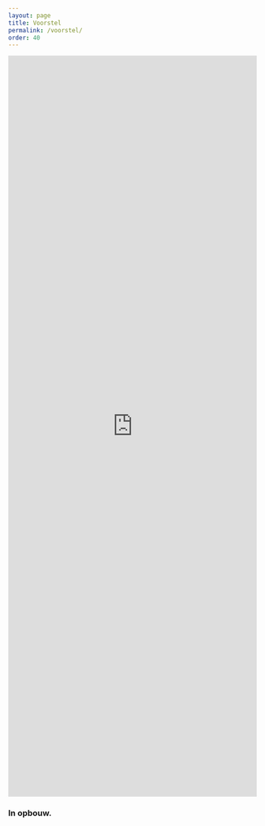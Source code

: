 ```yaml
---
layout: page
title: Voorstel
permalink: /voorstel/
order: 40
---
```


<iframe name='iframe1' id="iframe1" frameborder="0" border="0" cellspacing="0" style="border-style: none;width: 100%; height: 1500px;" scrolling="no"  src="http://rubenverborgh.github.io/InnoversityChallenge/"></iframe>

<script src="http://ajax.googleapis.com/ajax/libs/jquery/1.7/jquery.min.js"></script>
<script src="http://assets.annotateit.org/annotator/v1.1.0/annotator-full.min.js"></script>
<link rel="stylesheet" href="http://assets.annotateit.org/annotator/v1.1.0/annotator.min.css">
<script>    
jQuery(function ($) {
$('#content').annotator().annotator('setupPlugins');;
}); 
</script>

###  In opbouw.
